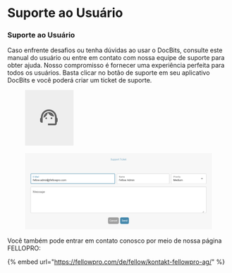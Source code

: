 # Suporte ao Usuário

### Suporte ao Usuário <a href="#ikpwh4qbrq82" id="ikpwh4qbrq82"></a>

Caso enfrente desafios ou tenha dúvidas ao usar o DocBits, consulte este manual do usuário ou entre em contato com nossa equipe de suporte para obter ajuda. Nosso compromisso é fornecer uma experiência perfeita para todos os usuários. Basta clicar no botão de suporte em seu aplicativo DocBits e você poderá criar um ticket de suporte.

<figure><img src="../.gitbook/assets/image (1).png" alt=""><figcaption></figcaption></figure>

<figure><img src="../.gitbook/assets/image (2).png" alt=""><figcaption></figcaption></figure>

Você também pode entrar em contato conosco por meio de nossa página FELLOPRO:

{% embed url="https://fellowpro.com/de/fellow/kontakt-fellowpro-ag/" %}
